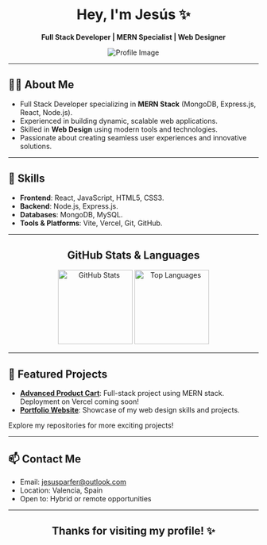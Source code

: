 <div align="center">
  <h1>Hey, I'm Jesús ✨</h1>
  <p><strong>Full Stack Developer | MERN Specialist | Web Designer</strong></p>
  <img src="https://github.com/user-attachments/assets/5a3c25d3-bf6b-49d0-803e-d7b1aa5d9721" alt="Profile Image">
</div>

---

## 👨‍💻 About Me
- Full Stack Developer specializing in **MERN Stack** (MongoDB, Express.js, React, Node.js).
- Experienced in building dynamic, scalable web applications.
- Skilled in **Web Design** using modern tools and technologies.
- Passionate about creating seamless user experiences and innovative solutions.

---

## 🚀 Skills
- **Frontend**: React, JavaScript, HTML5, CSS3.
- **Backend**: Node.js, Express.js.
- **Databases**: MongoDB, MySQL.
- **Tools & Platforms**: Vite, Vercel, Git, GitHub.

---

<h2 align="center">GitHub Stats & Languages</h2>

<div align="center">
  <img src="https://github-readme-stats.vercel.app/api?username=jesusparfer27&show_icons=true&theme=radical" alt="GitHub Stats" height="150px">
  <img src="https://github-readme-stats.vercel.app/api/top-langs/?username=jesusparfer27&layout=compact&theme=radical" alt="Top Languages" height="150px">
</div>

---

## 📂 Featured Projects
- **[Advanced Product Cart](#)**: Full-stack project using MERN stack. Deployment on Vercel coming soon!
- **[Portfolio Website](#)**: Showcase of my web design skills and projects.
  
Explore my repositories for more exciting projects!  

---

## 📫 Contact Me
- Email: [jesusparfer@outlook.com](mailto:jesusparfer@outlook.com)
- Location: Valencia, Spain
- Open to: Hybrid or remote opportunities

---

<h2 align="center">Thanks for visiting my profile! ✨</h2>
